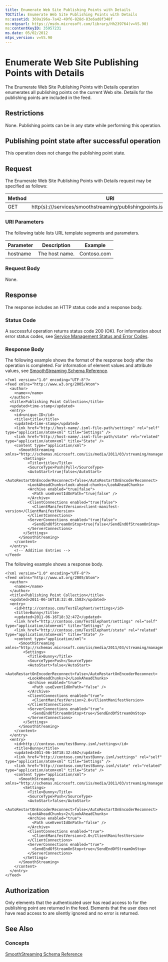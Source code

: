 ```yaml
---
title: Enumerate Web Site Publishing Points with Details
TOCTitle: Enumerate Web Site Publishing Points with Details
ms:assetid: 369a196a-7a42-49f6-828d-83e6ad8f348f
ms:mtpsurl: https://msdn.microsoft.com/library/Hh239764(v=VS.90)
ms:contentKeyID: 35957231
ms.date: 05/02/2012
mtps_version: v=VS.90
---
```


# Enumerate Web Site Publishing Points with Details

The Enumerate Web Site Publishing Points with Details operation enumerates all publishing points on the current Web site. Details for the publishing points are included in the feed.

## Restrictions

None. Publishing points can be in any state while performing this operation.

## Publishing point state after successful operation

This operation does not change the publishing point state.

## Request

The Enumerate Web Site Publishing Points with Details request may be specified as follows:

|Method|URI|
|--- |--- |
|GET|http(s)://<hostname>/services/smoothstreaming/publishingpoints.isml/settings|


### URI Parameters

The following table lists URL template segments and parameters.

|Parameter|Description|Example|
|--- |--- |--- |
|hostname|The host name.|Contoso.com|

### Request Body

None.

## Response

The response includes an HTTP status code and a response body.

### Status Code

A successful operation returns status code 200 (OK). For information about error status codes, see [Service Management Status and Error Codes](service-management-status-and-error-codes.md).

### Response Body

The following example shows the format of the response body after the operation is completed. For information of element values and attribute values, see [SmoothStreaming Schema Reference](smoothstreaming-schema-reference.md).

    <?xml version="1.0" encoding="UTF-8"?>
    <feed xmlns="http://www.w3.org/2005/Atom">
      <author>
        <name></name>
      </author>
      <title>Publishing Point Collection</title>
      <updated>time-stamp</updated>
      <entry>
        <id>unique-ID</id>
        <title>title</title>
        <updated>time-stamp</updated>
        <link href="http://host-name/.isml-file-path/settings" rel="self" type="application/atom+xml" title="Settings" />
        <link href="http://host-name/.isml-file-path/state" rel="related" type="application/atom+xml" title="State" />
        <content type="application/xml">
          <SmoothStreaming xmlns="http://schemas.microsoft.com/iis/media/2011/03/streaming/management">
            <Settings>
              <Title>title</Title>
              <SourceType>Push|Pull</SourceType>
              <AutoStart>true|false</AutoStart>
              <AutoRestartOnEncoderReconnect>false</AutoRestartOnEncoderReconnect>
              <LookAheadChunks>look-ahead-chunks</LookAheadChunks>
              <Archive enabled="true|false">
                <Path useEventIdOnPath="true|false" />
              </Archive>
              <ClientConnections enabled="true|false">
                <ClientManifestVersion>client-manifest-version</ClientManifestVersion>
              </ClientConnections>
              <ServerConnections enabled="true|false">
                <SendEndOfStreamOnStop>true|false</SendEndOfStreamOnStop>
              </ServerConnections>
            </Settings>
          </SmoothStreaming>
        </content>
      </entry>
        <!-- Addition Entries -->
    </feed>

The following example shows a response body.

    <?xml version="1.0" encoding="UTF-8"?>
    <feed xmlns="http://www.w3.org/2005/Atom">
      <author>
        <name></name>
      </author>
      <title>Publishing Point Collection</title>
      <updated>2011-06-16T18:32:48.158Z</updated>
      <entry>
        <id>http://contoso.com/TestElephant/settings</id>
        <title>Bunny</title>
        <updated>2011-06-16T18:32:47Z</updated>
        <link href="http://contoso.com/TestElephant/settings" rel="self" type="application/atom+xml" title="Settings" />
        <link href="http://contoso.com/TestElephant/state" rel="related" type="application/atom+xml" title="State" />
        <content type="application/xml">
          <SmoothStreaming xmlns="http://schemas.microsoft.com/iis/media/2011/03/streaming/management">
            <Settings>
              <Title>Bunny</Title>
              <SourceType>Push</SourceType>
              <AutoStart>false</AutoStart>
              <AutoRestartOnEncoderReconnect>false</AutoRestartOnEncoderReconnect>
              <LookAheadChunks>2</LookAheadChunks>
              <Archive enabled="true">
                <Path useEventIdOnPath="false" />
              </Archive>
              <ClientConnections enabled="true">
                <ClientManifestVersion>2.0</ClientManifestVersion>
              </ClientConnections>
              <ServerConnections enabled="true">
                <SendEndOfStreamOnStop>true</SendEndOfStreamOnStop>
              </ServerConnections>
            </Settings>
          </SmoothStreaming>
        </content>
      </entry>
      <entry>
        <id>http://contoso.com/testBunny.isml/settings</id>
        <title>Bunny</title>
        <updated>2011-06-16T18:32:46Z</updated>
        <link href="http://contoso.com/testBunny.isml/settings" rel="self" type="application/atom+xml" title="Settings" />
        <link href="http://contoso.com/testBunny.isml/state" rel="related" type="application/atom+xml" title="State" />
        <content type="application/xml">
          <SmoothStreaming xmlns="http://schemas.microsoft.com/iis/media/2011/03/streaming/management">
            <Settings>
              <Title>Bunny</Title>
              <SourceType>Push</SourceType>
              <AutoStart>false</AutoStart>
              <AutoRestartOnEncoderReconnect>false</AutoRestartOnEncoderReconnect>
              <LookAheadChunks>2</LookAheadChunks>
              <Archive enabled="true">
                <Path useEventIdOnPath="false" />
              </Archive>
              <ClientConnections enabled="true">
                <ClientManifestVersion>2.0</ClientManifestVersion>
              </ClientConnections>
              <ServerConnections enabled="true">
                <SendEndOfStreamOnStop>true</SendEndOfStreamOnStop>
              </ServerConnections>
            </Settings>
          </SmoothStreaming>
        </content>
      </entry>
    </feed>

## Authorization

Only elements that the authenticated user has read access to for the publishing point are returned in the feed. Elements that the user does not have read access to are silently ignored and no error is returned.

## See Also

### Concepts

[SmoothStreaming Schema Reference](smoothstreaming-schema-reference.md)

